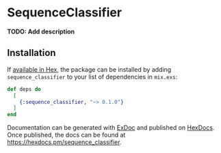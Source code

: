 # SequenceClassifier

**TODO: Add description**

## Installation

If [available in Hex](https://hex.pm/docs/publish), the package can be installed
by adding `sequence_classifier` to your list of dependencies in `mix.exs`:

```elixir
def deps do
  [
    {:sequence_classifier, "~> 0.1.0"}
  ]
end
```

Documentation can be generated with [ExDoc](https://github.com/elixir-lang/ex_doc)
and published on [HexDocs](https://hexdocs.pm). Once published, the docs can
be found at <https://hexdocs.pm/sequence_classifier>.


